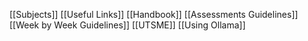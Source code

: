 [[Subjects]]
[[Useful Links]]
[[Handbook]]
[[Assessments Guidelines]]
[[Week by Week Guidelines]]
[[UTSME]]
[[Using Ollama]]